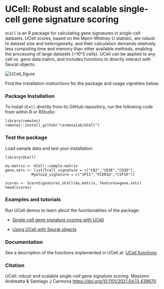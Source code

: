# UCell: Robust and scalable single-cell gene signature scoring


`UCell` is an R package for calculating gene signatures in single-cell datasets. UCell scores, based on the Mann-Whitney U statistic, are robust to dataset size and heterogeneity, and their calculation demands relatively less computing time and memory than other available methods, enabling the processing of large datasets (>10^5 cells). UCell can be applied to any cell vs. gene data matrix, and includes functions to directly interact with Seurat objects. 


![UCell_figure](https://github.com/carmonalab/UCell/blob/master/docs/Figure1.png?raw=true)


Find the installation instructions for the package and usage vignettes below.

### Package Installation

To install `UCell` directly from its GitHub repository, run the following code from within R or RStudio:
```
library(remotes)
remotes::install_github("carmonalab/UCell")
```

### Test the package

Load sample data and test your installation:
```
library(UCell)

my.matrix <- UCell::sample.matrix
gene.sets <- list(Tcell_signature = c("CD2","CD3E","CD3D"),
			Myeloid_signature = c("SPI1","FCER1G","CSF1R"))

scores <- ScoreSignatures_UCell(my.matrix, features=gene.sets)
head(scores)
```

### Examples and tutorials

Run UCell demos to learn about the functionalities of the package:

* [Single-cell gene signature scoring with UCell](https://carmonalab.github.io/UCell/UCell_matrix_vignette.html)

* [Using UCell with Seurat objects](https://carmonalab.github.io/UCell/UCell_Seurat_vignette.html)

### Documentation

See a description of the functions implemented in UCell at: [UCell functions](docs/functions.md)


### Citation

UCell: robust and scalable single-cell gene signature scoring. Massimo Andreatta & Santiago J Carmona
https://doi.org/10.1101/2021.04.13.439670
